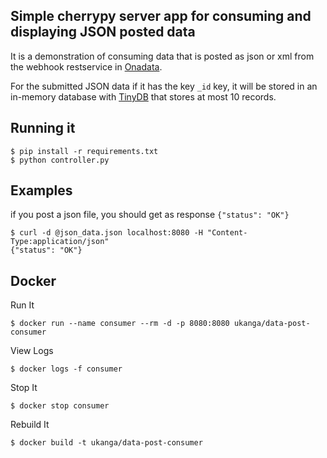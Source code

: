 Simple cherrypy server app for consuming and displaying JSON posted data
------------------------------------------------------------------------

It is a demonstration of consuming data that is posted as json or xml from the webhook restservice in [Onadata](https://github.com/onaio/onadata).

For the submitted JSON data if it has the key `_id` key, it will be stored in an in-memory database with [TinyDB](https://github.com/msiemens/tinydb) that stores at most 10 records.

Running it
----------

```
$ pip install -r requirements.txt
$ python controller.py
```

Examples
--------

if you post a json file, you should get as response `{"status": "OK"}`

```
$ curl -d @json_data.json localhost:8080 -H "Content-Type:application/json"
{"status": "OK"}

```


Docker
------

Run It

```
$ docker run --name consumer --rm -d -p 8080:8080 ukanga/data-post-consumer
```

View Logs

```
$ docker logs -f consumer
```

Stop It

```
$ docker stop consumer
```

Rebuild It

```
$ docker build -t ukanga/data-post-consumer
```
